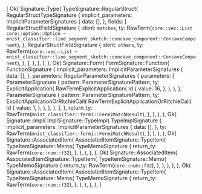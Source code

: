 [
    Ok(
        Signature::Type(
            TypeSignature::RegularStruct(
                RegularStructTypeSignature {
                    implicit_parameters: ImplicitParameterSignatures {
                        data: [],
                    },
                    fields: [
                        RegularStructFieldSignature {
                            ident: `matches`,
                            ty: RawTerm(`core::vec::List core::option::Option ~ mnist_classifier::line_segment_sketch::concave_component::ConcaveComponent`),
                        },
                        RegularStructFieldSignature {
                            ident: `others`,
                            ty: RawTerm(`core::vec::List ~ mnist_classifier::line_segment_sketch::concave_component::ConcaveComponent`),
                        },
                    ],
                },
            ),
        ),
    ),
    Ok(
        Signature::Form(
            FormSignature::Function(
                FunctionSignature {
                    implicit_parameters: ImplicitParameterSignatures {
                        data: [],
                    },
                    parameters: RegularParameterSignatures {
                        parameters: [
                            ParameterSignature {
                                pattern: ParameterSignaturePattern,
                                ty: ExplicitApplication(
                                    RawTermExplicitApplication(
                                        Id {
                                            value: 16,
                                        },
                                    ),
                                ),
                            },
                            ParameterSignature {
                                pattern: ParameterSignaturePattern,
                                ty: ExplicitApplicationOrRitchieCall(
                                    RawTermExplicitApplicationOrRitchieCall(
                                        Id {
                                            value: 1,
                                        },
                                    ),
                                ),
                            },
                        ],
                    },
                    return_ty: RawTerm(`mnist_classifier::fermi::FermiMatchResult`),
                },
            ),
        ),
    ),
    Ok(
        Signature::Impl(
            ImplSignature::TypeImpl(
                TypeImplSignature {
                    implicit_parameters: ImplicitParameterSignatures {
                        data: [],
                    },
                    ty: RawTerm(`mnist_classifier::fermi::FermiMatchResult`),
                },
            ),
        ),
    ),
    Ok(
        Signature::AssociatedItem(
            AssociatedItemSignature::TypeItem(
                TypeItemSignature::Memo(
                    TypeMemoSignature {
                        return_ty: RawTerm(`core::num::f32`),
                    },
                ),
            ),
        ),
    ),
    Ok(
        Signature::AssociatedItem(
            AssociatedItemSignature::TypeItem(
                TypeItemSignature::Memo(
                    TypeMemoSignature {
                        return_ty: RawTerm(`core::num::f32`),
                    },
                ),
            ),
        ),
    ),
    Ok(
        Signature::AssociatedItem(
            AssociatedItemSignature::TypeItem(
                TypeItemSignature::Memo(
                    TypeMemoSignature {
                        return_ty: RawTerm(`core::num::f32`),
                    },
                ),
            ),
        ),
    ),
]